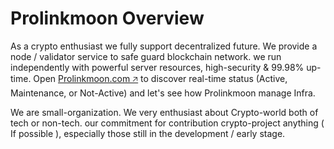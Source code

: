 # Prolinkmoon Overview

As a crypto enthusiast we fully support decentralized future. We provide a node / validator service to safe guard blockchain network. we run independently with powerful server resources, high-security & 99.98% up-time. Open [Prolinkmoon.com 🡥](https://prolinkmoon.com/) to discover real-time status (Active, Maintenance, or Not-Active) and let's see how Prolinkmoon manage Infra.

We are small-organization. We very enthusiast about Crypto-world both of tech or non-tech. our commitment for contribution crypto-project anything ( If possible ), especially those still in the development / early stage.

